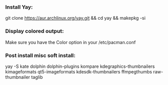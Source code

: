### Install Yay:
git clone https://aur.archlinux.org/yay.git && cd yay && makepkg -si

### Display colored output:
Make sure you have the Color option in your /etc/pacman.conf

### Post install misc soft install:
yay -S kate dolphin dolphin-plugins kompare kdegraphics-thumbnailers kimageformats qt5-imageformats kdesdk-thumbnailers ffmpegthumbs raw-thumbnailer taglib
